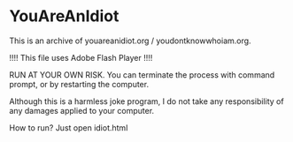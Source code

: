 # YouAreAnIdiot
This is an archive of youareanidiot.org / youdontknowwhoiam.org.


!!!! This file uses Adobe Flash Player !!!!

RUN AT YOUR OWN RISK.
You can terminate the process with command prompt, or by restarting the computer.

Although this is a harmless joke program, I do not take any responsibility of any damages applied to your computer.


How to run?
Just open idiot.html
